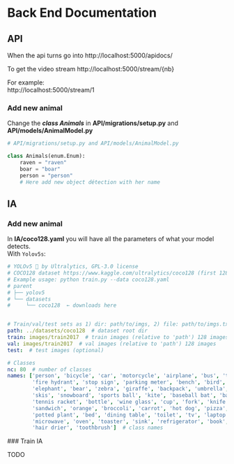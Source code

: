# Back End Documentation

## API

When the api turns go into  http://localhost:5000/apidocs/

To get the video stream http://localhost:5000/stream/{nb}

For example:  
http://localhost:5000/stream/1  

### Add new animal

Change the ***class Animals*** in **API/migrations/setup.py** and **API/models/AnimalModel.py**
```py
# API/migrations/setup.py and API/models/AnimalModel.py

class Animals(enum.Enum):
    raven = "raven"
    boar = "boar"
    person = "person"
    # Here add new object détection with her name
```

## IA

### Add new animal 

In **IA/coco128.yaml** you will have all the parameters of what your model detects.  
With `Yolov5s`:  
```yml
# YOLOv5 🚀 by Ultralytics, GPL-3.0 license
# COCO128 dataset https://www.kaggle.com/ultralytics/coco128 (first 128 images from COCO train2017)
# Example usage: python train.py --data coco128.yaml
# parent
# ├── yolov5
# └── datasets
#     └── coco128  ← downloads here


# Train/val/test sets as 1) dir: path/to/imgs, 2) file: path/to/imgs.txt, or 3) list: [path/to/imgs1, path/to/imgs2, ..]
path: ../datasets/coco128  # dataset root dir
train: images/train2017  # train images (relative to 'path') 128 images
val: images/train2017  # val images (relative to 'path') 128 images
test:  # test images (optional)

# Classes
nc: 80  # number of classes
names: ['person', 'bicycle', 'car', 'motorcycle', 'airplane', 'bus', 'train', 'truck', 'boat', 'traffic light',
        'fire hydrant', 'stop sign', 'parking meter', 'bench', 'bird', 'cat', 'dog', 'horse', 'sheep', 'cow',
        'elephant', 'bear', 'zebra', 'giraffe', 'backpack', 'umbrella', 'handbag', 'tie', 'suitcase', 'frisbee',
        'skis', 'snowboard', 'sports ball', 'kite', 'baseball bat', 'baseball glove', 'skateboard', 'surfboard',
        'tennis racket', 'bottle', 'wine glass', 'cup', 'fork', 'knife', 'spoon', 'bowl', 'banana', 'apple',
        'sandwich', 'orange', 'broccoli', 'carrot', 'hot dog', 'pizza', 'donut', 'cake', 'chair', 'couch',
        'potted plant', 'bed', 'dining table', 'toilet', 'tv', 'laptop', 'mouse', 'remote', 'keyboard', 'cell phone',
        'microwave', 'oven', 'toaster', 'sink', 'refrigerator', 'book', 'clock', 'vase', 'scissors', 'teddy bear',
        'hair drier', 'toothbrush']  # class names
```  

### Train IA

TODO
